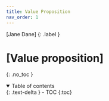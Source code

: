 ```yaml
---
title: Value Proposition
nav_order: 1
---
```


[Jane Dane]
{: .label }

# [Value proposition]
{: .no_toc }

<details open markdown="block">
  <summary>
    Table of contents
  </summary>
  {: .text-delta }
- TOC
{:toc}
</details>
